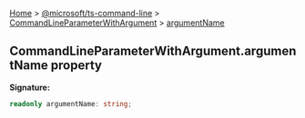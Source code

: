 [Home](./index) &gt; [@microsoft/ts-command-line](./ts-command-line.md) &gt; [CommandLineParameterWithArgument](./ts-command-line.commandlineparameterwithargument.md) &gt; [argumentName](./ts-command-line.commandlineparameterwithargument.argumentname.md)

## CommandLineParameterWithArgument.argumentName property


<b>Signature:</b>

```typescript
readonly argumentName: string;
```

